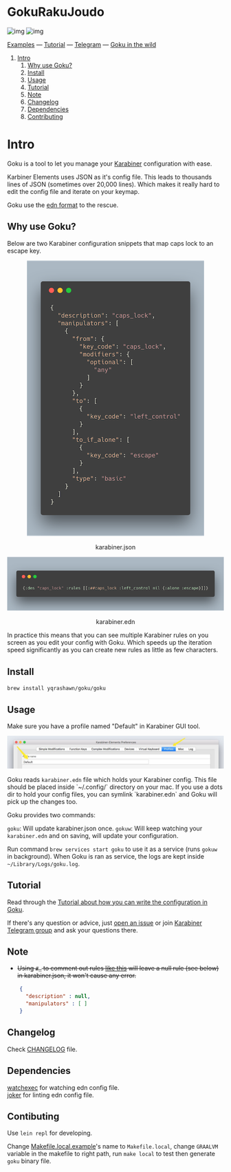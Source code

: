 
# GokuRakuJoudo

![img](https://travis-ci.com/yqrashawn/GokuRakuJoudo.svg?branch=master)
![img](https://coveralls.io/repos/github/yqrashawn/GokuRakuJoudo/badge.svg)

[Examples](./examples.org) &mdash;
[Tutorial](./tutorial.md) &mdash;
[Telegram](https://t.me/karabinermac) &mdash;
[Goku in the wild](./in-the-wild.md)

1.  [Intro](#intro)
    1.  [Why use Goku?](#why)
    2.  [Install](#install)
    3.  [Usage](#usage)
    4.  [Tutorial](#tutorial)
    5.  [Note](#note)
    6.  [Changelog](#changelog)
    7.  [Dependencies](#dependencies)
    8.  [Contributing](#contributing)



<a id="GokuRakuJoudo"></a>

# Intro

Goku is a tool to let you manage your [Karabiner](https://github.com/tekezo/Karabiner-Elements) configuration with ease.

Karbiner Elements uses JSON as it's config file. This leads to thousands lines of JSON (sometimes over 20,000 lines). Which makes it really hard to edit the config file and iterate on your keymap.

Goku use the [edn format](https://github.com/edn-format/edn) to the rescue.


<a id="why"></a>

## Why use Goku?

Below are two Karabiner configuration snippets that map caps lock to an escape key. 

<div class="HTML">
<p align="center"><img src="resources/images/karabiner.json.png" /></p>
<p align="center">karabiner.json</span>
</div>

<div class="HTML">
<p align="center"><img src="resources/images/karabiner.edn.png" /></p>
<p align="center">karabiner.edn</span>
</div>

In practice this means that you can see multiple Karabiner rules on you screen as you edit your config with Goku. Which speeds up the iteration speed significantly as you can create new rules as little as few characters. 


<a id="install"></a>

## Install

    brew install yqrashawn/goku/goku


<a id="usage"></a>

## Usage

Make sure you have a profile named "Default" in Karabiner GUI tool.

![img](./resources/images/karabiner-profile.jpg)

Goku reads `karabiner.edn` file which holds your Karabiner config. This file should be placed inside \`~/.config/\` directory on your mac. If you use a dots dir to hold your config files, you can symlink \`karabiner.edn\` and Goku will pick up the changes too.

Goku provides two commands:

`goku`: Will update karabiner.json once.
`gokuw`: Will keep watching your `karabiner.edn` and on saving, will update your
configuration. 

Run command `brew services start goku` to use it as a service (runs `gokuw` in background). When Goku is ran as service, the logs are kept inside `~/Library/Logs/goku.log`. 


<a id="tutorial"></a>

## Tutorial

Read through the [Tutorial about how you can write the configuration in Goku](./tutorial.md).

If there's any question or advice, just [open an issue](../../issues/new) or join [Karabiner Telegram group](https://t.me/karabinermac) and ask your questions there.

<a id="note"></a>

## Note

-  ~~Using `#_` to comment out rules [like this](https://github.com/yqrashawn/yqdotfiles/blob/2699f833f9431ca197d50f6905c825712f7aee8d/.config/karabiner.edn#L41) will leave a null rule (see below) in karabiner.json, it won't cause any error.~~

```json
    {
      "description" : null,
      "manipulators" : [ ]
    }
```

<a id="changelog"></a>

## Changelog

Check [CHANGELOG](./CHANGELOG.org) file.

<a id="dependencies"></a>

## Dependencies

[watchexec](https://github.com/watchexec/watchexec) for watching edn config file.   
[joker](https://github.com/candid82/joker) for linting edn config file.   

<a id="contributing"></a>

## Contibuting

Use `lein repl` for developing.

Change [Makefile.local.example](./Makefile.local.example)'s name to `Makefile.local`, change `GRAALVM` variable in the makefile to right path, run `make local` to test then generate `goku` binary file. 